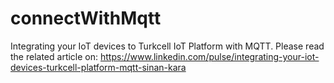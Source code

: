 # connectWithMqtt
Integrating your IoT devices to Turkcell IoT Platform with MQTT.
Please read the related article on:
https://www.linkedin.com/pulse/integrating-your-iot-devices-turkcell-platform-mqtt-sinan-kara

